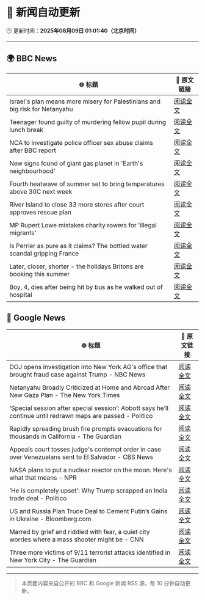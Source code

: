 # 🧠 新闻自动更新

🕒 更新时间：**2025年08月09日 01:01:40（北京时间）**

---

## 🌍 BBC News

| 🌐 标题 | 🔗 原文链接 |
|--------|-------------|
| Israel's plan means more misery for Palestinians and big risk for Netanyahu | [阅读全文](https://www.bbc.com/news/articles/cvgv9jj9np7o?at_medium=RSS&at_campaign=rss) |
| Teenager found guilty of murdering fellow pupil during lunch break | [阅读全文](https://www.bbc.com/news/articles/cn5e4yw9pr2o?at_medium=RSS&at_campaign=rss) |
| NCA to investigate police officer sex abuse claims after BBC report | [阅读全文](https://www.bbc.com/news/articles/cjw6qj990lno?at_medium=RSS&at_campaign=rss) |
| New signs found of giant gas planet in 'Earth's neighbourhood' | [阅读全文](https://www.bbc.com/news/articles/cx2xezw3dkpo?at_medium=RSS&at_campaign=rss) |
| Fourth heatwave of summer set to bring temperatures above 30C next week | [阅读全文](https://www.bbc.com/weather/articles/czjm4zl20wzo?at_medium=RSS&at_campaign=rss) |
| River Island to close 33 more stores after court approves rescue plan | [阅读全文](https://www.bbc.com/news/articles/cr4ez9pn9z6o?at_medium=RSS&at_campaign=rss) |
| MP Rupert Lowe mistakes charity rowers for 'illegal migrants' | [阅读全文](https://www.bbc.com/news/articles/cdd32lnq445o?at_medium=RSS&at_campaign=rss) |
| Is Perrier as pure as it claims? The bottled water scandal gripping France | [阅读全文](https://www.bbc.com/news/articles/cyvn3qe0jpgo?at_medium=RSS&at_campaign=rss) |
| Later, closer, shorter - the holidays Britons are booking this summer | [阅读全文](https://www.bbc.com/news/articles/c939gx4gqwpo?at_medium=RSS&at_campaign=rss) |
| Boy, 4, dies after being hit by bus as he walked out of hospital | [阅读全文](https://www.bbc.com/news/articles/c5ylxv7wd33o?at_medium=RSS&at_campaign=rss) |

## 📰 Google News

| 🌐 标题 | 🔗 原文链接 |
|--------|-------------|
| DOJ opens investigation into New York AG's office that brought fraud case against Trump - NBC News | [阅读全文](https://news.google.com/rss/articles/CBMiywFBVV95cUxPNVRLZ0xINGtKWDktcWJjRTB0RFhpZWZ6SDEyVkFFdGpDT2txeWpBam1NOHVKelFNU2hrY2Q2cWN4MlRrakVxckd4akVXeTZnSFRJd1VzanZ2TUUwSVpkODRDemtROXFiN2QtQ2g4SDZkWWt3WTU3T3FGTnIweC02eEFRM3ppZjV2bkM1V25vVU05Ulk0c1hXdnJzcFRkLXJnU3NVUXNNenIzZGpsNndDZC1nZm9uSkpnZk5BSmMzaFpDdFV0bTFqa3BJa9IBVkFVX3lxTE9BMWV4YWFTaXU2Uk4tYnprWVBPdG1SMzFVQWRXZUpQWEJPQV9GN3YxLVF2UElyQ0w2NFdLY3hpU1FrbmlHaFdORDRoS0lxaU95R0t0akNB?oc=5) |
| Netanyahu Broadly Criticized at Home and Abroad After New Gaza Plan - The New York Times | [阅读全文](https://news.google.com/rss/articles/CBMihAFBVV95cUxOTTNYZGE0WTBybVB5eWVaSHZ2dTNzek5ZWHdqbmVHTGM4VXpTRlJjamNFdGZKLUthNV9HUkRLT2I1UkhSOEVIelZqQWJTLW42c0pnX0haUWV1Q1FxREU4VXhuWllreFY3bVJqeThIODZhX2tUUEJJVGphdjJ0bW1ibnhCRUw?oc=5) |
| ‘Special session after special session’: Abbott says he’ll continue until redrawn maps are passed - Politico | [阅读全文](https://news.google.com/rss/articles/CBMinwFBVV95cUxQOG5RUkpyN3hoT1lVWG5IN1B6TVVJaVhTUDBhRTd4cWFhQnpLVk9DNXJnR2pzVTNzN3lndkpzd3NCT2FGNWNfWHZmaThzbHJ1TzdNTUxTY1RUNWdKbkV6bDkwakpTTWNndnZoZVU4LW92Ym9MRHZPMzRHcEZNeGZTSVNiVDduR3Z2emVMTDBhbGdNSUdMRm9kTERrT0xnclE?oc=5) |
| Rapidly spreading brush fire prompts evacuations for thousands in California - The Guardian | [阅读全文](https://news.google.com/rss/articles/CBMiekFVX3lxTFBjMUpYUHVndGNDTG1QRGpuVGM5RGt5ZUZWWDhjQUJDSDJaYjYzUllxS1hkdGc1cy1Cc2E4U0FoMVVBVzZMb1FyTUNkSUdqc1JPMllFNkhEcGszcElSVlcxa3RmOVNvM2Fxc2hGQ0Uwc1dSeTR0TjNLNER3?oc=5) |
| Appeals court tosses judge's contempt order in case over Venezuelans sent to El Salvador - CBS News | [阅读全文](https://news.google.com/rss/articles/CBMiigFBVV95cUxOWmxUNmxiTnZ5M3FGTEdhMmlGQU9neVFmelpwbW4xaUJ4MEprclNEMVNjUzJKc3E0VFFwaFhCQlRnc2Y5dFIxdjc5M0kwRFQwQ0RYbzE2Y3h3NllRZ0ZsdEhYNVp1MnhrWjU3YUQxTG9uNXFaNGlaWkd6UEhFdUprNm1qNDVFVVlPUWfSAY8BQVVfeXFMT21ad09wckNEc2NhbXF1eU9xNlQ3bmVLZ1FYdFRDU1VOX2k2Y1BBdVVnRTQ4MV9MelFEZkl0MlRzbFFLNnVwZExNV0Y2R1lHclVLRFZRRmNMTkFWU0ZmLUtzdjQ5ekdFQUk5b2hOS0U5d0VLRFB5QzRsaGZtclc3YkQxVHBXQ0JFanJyeXFSbVk?oc=5) |
| NASA plans to put a nuclear reactor on the moon. Here's what that means - NPR | [阅读全文](https://news.google.com/rss/articles/CBMikAFBVV95cUxQR2NwWGVHam51SmpMR0h6V3NIQXdNVG9Mc09kakhzNXd5d2FEQTBkNDVVUllMSmNvcHdKV25GckQ0azN5ZjhaRU1UMmtRSllVOVRnWU5ReWgtc3FFb0JPRUtDVnY2N050WmRYYjNxRUpObGQ5YlJSZGlLZ3NKTEowVlNIMDBkdVFnbENGaXplM2o?oc=5) |
| ‘He is completely upset’: Why Trump scrapped an India trade deal - Politico | [阅读全文](https://news.google.com/rss/articles/CBMifEFVX3lxTE8xVi1FMGZPMHRvSzJrb1ZORTlERWItbXdZa1JVSkdWWm9IX0p4WUdPSmF5Y0trMnhMa0V0WVVQa1NhWnBUd3NuS3RraHhpX1hpSmJzZTVuNnhtT0s5emU3cGVxMHItcXh3bXNJWTBKQXRKWVZzYi1CWEpONzA?oc=5) |
| US and Russia Plan Truce Deal to Cement Putin’s Gains in Ukraine - Bloomberg.com | [阅读全文](https://news.google.com/rss/articles/CBMitgFBVV95cUxPV29ITlpKbWc5X0d6WjRoRDBaSHByc19RSC12cll4bXc4eVl4X2tmQUZSTjVkQ2RCS1NiRVlaMjAwNTNfR2xQb2VWb1ExUXZvd2pwY0VwV0tRdjJ2QjRQaTl6Tk93OVM4SVB1bTk2Tl9BdE1SR1dhZGpwYlJRMkVUbHdUQ2ZzWWplWEJ4cUZES0FVdkxqUFpMMUswcE9oWmhJQnhrVWpKQ0kzODlrMmRna3BkVWk4dw?oc=5) |
| Marred by grief and riddled with fear, a quiet city worries where a mass shooter might be - CNN | [阅读全文](https://news.google.com/rss/articles/CBMie0FVX3lxTFBvTVFCcGIwTmR0WERaWEJoU0pSM3FDYnRDbDRwS1RxYTdvWi1MN0NoS0l3U3VhXzdta1JfSnJGWkpDbHRjU0V2VkRzWS02ejMxOWpMbXdia2VjTFNnWUxJZ3hNbEFvYlRGOWpXVUMzNFBCSGlpUkJicGZfTdIBgAFBVV95cUxOTXhrT3NMMDFQVWR6dkFYc21aQi1EVlo3SEpwRjQ3QXAzOC0tejBMYm1SMi1TTU5sSFVqSS0tMjhHMWJQZzlpWFBkNXg1MW9FMllNRk13MGxEYmVjUl9hRURQTHBVTGl4NV9icXdORzhQTm44R2lKRnM1N2RjT1VNMA?oc=5) |
| Three more victims of 9/11 terrorist attacks identified in New York City - The Guardian | [阅读全文](https://news.google.com/rss/articles/CBMihgFBVV95cUxOT2kyelNydHQxVFpEMGJTanhza1Ewc0pYTUcySTVtSHhYZTNlMGNUX3hLN1ZsQVNVQkViM3lJdV9OeW5fS2J3bmI5eTdDSlFIa3RyM2F3U0xoSGo2M2JtaUh4RE1yRTc5VzRKNWZDWDJkUGZnQTJQVk5rVjJHV196dkVGX1JBQQ?oc=5) |

---
> 本页面内容来自公开的 BBC 和 Google 新闻 RSS 源，每 10 分钟自动更新。
